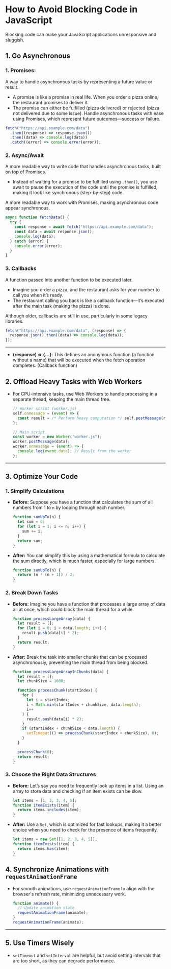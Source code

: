 # How to Avoid Blocking Code in JavaScript

Blocking code can make your JavaScript applications unresponsive and sluggish.

## 1. **Go Asynchronous**

### 1. **Promises:**

A way to handle asynchronous tasks by representing a future value or result.

- A promise is like a promise in real life. When you order a pizza online, the restaurant promises to deliver it.
- The promise can either be fulfilled (pizza delivered) or rejected (pizza not delivered due to some issue).
  Handle asynchronous tasks with ease using Promises, which represent future outcomes—success or failure.

```javascript
fetch("https://api.example.com/data")
  .then((response) => response.json())
  .then((data) => console.log(data))
  .catch((error) => console.error(error));
```

### 2. **Async/Await**

A more readable way to write code that handles asynchronous tasks, built on top of Promises.

- Instead of waiting for a promise to be fulfilled using `.then()`, you use await to pause the execution of the code until the promise is fulfilled, making it look like synchronous (step-by-step) code.

A more readable way to work with Promises, making asynchronous code appear synchronous.

```javascript
async function fetchData() {
  try {
    const response = await fetch("https://api.example.com/data");
    const data = await response.json();
    console.log(data);
  } catch (error) {
    console.error(error);
  }
}
```

### 3. **Callbacks**

A function passed into another function to be executed later.

- Imagine you order a pizza, and the restaurant asks for your number to call you when it’s ready.
- The restaurant calling you back is like a callback function—it’s executed after the main task (making the pizza) is done.

Although older, callbacks are still in use, particularly in some legacy libraries.

```javascript
fetch("https://api.example.com/data", (response) => {
  response.json().then((data) => console.log(data));
});
```

---

- **(response) => {...}**: This defines an anonymous function (a function without a name) that will be executed when the fetch operation completes. (Callback function)

## 2. **Offload Heavy Tasks with Web Workers**

- For CPU-intensive tasks, use Web Workers to handle processing in a separate thread, keeping the main thread free.

  ```javascript
  // Worker script (worker.js)
  self.onmessage = (event) => {
    const result = /* Perform heavy computation */ self.postMessage(result);
  };

  // Main script
  const worker = new Worker("worker.js");
  worker.postMessage(data);
  worker.onmessage = (event) => {
    console.log(event.data); // Result from the worker
  };
  ```

---

## 3. **Optimize Your Code**

### 1. **Simplify Calculations**

- **Before:** Suppose you have a function that calculates the sum of all numbers from 1 to `n` by looping through each number.
  ```javascript
  function sumUpTo(n) {
    let sum = 0;
    for (let i = 1; i <= n; i++) {
      sum += i;
    }
    return sum;
  }
  ```
- **After:** You can simplify this by using a mathematical formula to calculate the sum directly, which is much faster, especially for large numbers.
  ```javascript
  function sumUpTo(n) {
    return (n * (n + 1)) / 2;
  }
  ```

### 2. **Break Down Tasks**

- **Before:** Imagine you have a function that processes a large array of data all at once, which could block the main thread for a while.
  ```javascript
  function processLargeArray(data) {
    let result = [];
    for (let i = 0; i < data.length; i++) {
      result.push(data[i] * 2);
    }
    return result;
  }
  ```
- **After:** Break the task into smaller chunks that can be processed asynchronously, preventing the main thread from being blocked.

  ```javascript
  function processLargeArrayInChunks(data) {
    let result = [];
    let chunkSize = 1000;

    function processChunk(startIndex) {
      for (
        let i = startIndex;
        i < Math.min(startIndex + chunkSize, data.length);
        i++
      ) {
        result.push(data[i] * 2);
      }
      if (startIndex + chunkSize < data.length) {
        setTimeout(() => processChunk(startIndex + chunkSize), 0);
      }
    }

    processChunk(0);
    return result;
  }
  ```

### 3. **Choose the Right Data Structures**

- **Before:** Let’s say you need to frequently look up items in a list. Using an array to store data and checking if an item exists can be slow.
  ```javascript
  let items = [1, 2, 3, 4, 5];
  function itemExists(item) {
    return items.includes(item);
  }
  ```
- **After:** Use a `Set`, which is optimized for fast lookups, making it a better choice when you need to check for the presence of items frequently.
  ```javascript
  let items = new Set([1, 2, 3, 4, 5]);
  function itemExists(item) {
    return items.has(item);
  }
  ```

## 4. **Synchronize Animations with `requestAnimationFrame`**

- For smooth animations, use `requestAnimationFrame` to align with the browser's refresh rate, minimizing unnecessary work.
  ```javascript
  function animate() {
    // Update animation state
    requestAnimationFrame(animate);
  }
  requestAnimationFrame(animate);
  ```

---

## 5. **Use Timers Wisely**

- `setTimeout` and `setInterval` are helpful, but avoid setting intervals that are too short, as they can degrade performance.
